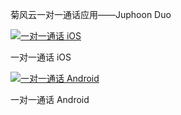 
菊风云一对一通话应用——Juphoon Duo

<a href="../../_images/o2o_iOS.png" class="reference internal image-reference"><img src="../../_images/o2o_iOS.png" alt="一对一通话 iOS" /></a>

一对一通话 iOS

<a href="../../_images/o2o_Android.png" class="reference internal image-reference"><img src="../../_images/o2o_Android.png" alt="一对一通话 Android" /></a>

一对一通话 Android